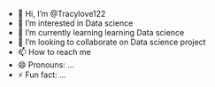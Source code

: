 - 👋 Hi, I’m @Tracylove122
- 👀 I’m interested in Data science 
- 🌱 I’m currently learning learning Data science 
- 💞️ I’m looking to collaborate on Data science project 
- 📫 How to reach me 
- 😄 Pronouns: ...
- ⚡ Fun fact: ...

<!---
Tracylove122/Tracylove122 is a ✨ special ✨ repository because its `README.md` (this file) appears on your GitHub profile.
You can click the Preview link to take a look at your changes.
--->
